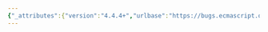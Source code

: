 ```yaml
---
{"_attributes":{"version":"4.4.4+","urlbase":"https://bugs.ecmascript.org/","maintainer":"dherman@mozilla.com"},"bug":{"bug_id":2057,"creation_ts":"2013-10-07 02:03:00 -0700","short_desc":"B.2.5.1 RegExp.prototype.compile: Typo \"reinitialised\" -> \"reinitialises\"","delta_ts":"2013-10-29 09:45:16 -0700","product":"Draft for 6th Edition","component":"editorial issue","version":"Rev 19: September 27, 2013 Draft","rep_platform":"All","op_sys":"All","bug_status":"RESOLVED","resolution":"FIXED","priority":"Normal","bug_severity":"normal","everconfirmed":true,"reporter":{"uid":"andrebargull","name":"André Bargull"},"assigned_to":{"uid":"allen","name":"Allen Wirfs-Brock"},"long_desc":[{"commentid":5844,"comment_count":0,"who":{"uid":"andrebargull","name":"André Bargull"},"bug_when":"2013-10-07 02:03:40 -0700","thetext":"B.2.5.1 RegExp.prototype.compile, NOTE:\n\nChange \"reinitialised\" -> \"reinitialises\"? \n\nSo present tense to describe what this method does instead of past tense to state what has been done after the method was called?"},{"commentid":5872,"comment_count":1,"who":{"uid":"allen","name":"Allen Wirfs-Brock"},"bug_when":"2013-10-08 17:12:09 -0700","thetext":"fixed in rev20 editor's draft"},{"commentid":6056,"comment_count":2,"who":{"uid":"allen","name":"Allen Wirfs-Brock"},"bug_when":"2013-10-29 09:45:16 -0700","thetext":"fixed in rev20 draft, Oct. 28, 2013"}]}}
---
```

